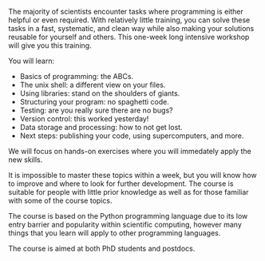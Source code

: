 The majority of scientists encounter tasks where programming is either helpful or even required.
With relatively little training, you can solve these tasks in a fast, systematic, and clean way while also making your solutions reusable for yourself and others.
This one-week long intensive workshop will give you this training.

You will learn:

 * Basics of programming: the ABCs.
 * The unix shell: a different view on your files.
 * Using libraries: stand on the shoulders of giants.
 * Structuring your program: no spaghetti code.
 * Testing: are you really sure there are no bugs?
 * Version control: this worked yesterday!
 * Data storage and processing: how to not get lost.
 * Next steps: publishing your code, using supercomputers, and more.

We will focus on hands-on exercises where you will immedately apply the new skills.

It is impossible to master these topics within a week, but you will know how to
improve and where to look for further development.  The course is suitable for
people with little prior knowledge as well as for those familiar with some of
the course topics.

The course is based on the Python programming language due to its low entry
barrier and popularity within scientific computing, however many things that you
learn will apply to other programming languages.

The course is aimed at both PhD students and postdocs.